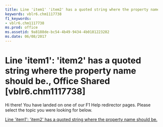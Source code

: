 ```yaml
---
title: Line 'item1' 'item2' has a quoted string where the property name should be., Office Shared [vblr6.chm1117738]
keywords: vblr6.chm1117738
f1_keywords:
- vblr6.chm1117738
ms.prod: office
ms.assetid: 9a8188de-bc54-4b49-9434-4b0181223282
ms.date: 06/08/2017
---
```



# Line 'item1': 'item2' has a quoted string where the property name should be., Office Shared [vblr6.chm1117738]

Hi there! You have landed on one of our F1 Help redirector pages. Please select the topic you were looking for below.

[Line 'item1': 'item2' has a quoted string where the property name should be.](http://msdn.microsoft.com/library/2765a715-c94d-3888-1833-65d3460c1665%28Office.15%29.aspx)

